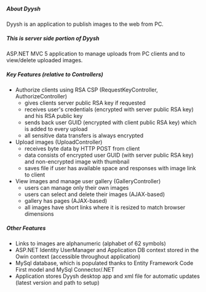 ##### About Dyysh
Dyysh is an application to publish images to the web from PC.


##### This is server side portion of Dyysh
ASP.NET MVC 5 application to manage uploads from PC clients and to view/delete uploaded images.


##### Key Features (relative to Controllers)
* Authorize clients using RSA CSP (RequestKeyController, AuthorizeController)
  * gives clients server public RSA key if requested
  * receives user's credentials (encrypted with server public RSA key) and his RSA public key
  * sends back user GUID (encrypted with client public RSA key) which is added to every upload
  * all sensitive data transfers is always encrypted
* Upload images (UploadController)
  * receives byte data by HTTP POST from client
  * data consists of encrypted user GUID (with server public RSA key) and non-encrypted image with thumbnail
  * saves file if user has available space and responses with image link to client
* View images and manage user gallery (GalleryController)
  * users can manage only their own images
  * users can select and delete their images (AJAX-based)
  * gallery has pages (AJAX-based)
  * all images have short links where it is resized to match browser dimensions
  
##### Other Features
* Links to images are alphanumeric (alphabet of 62 symbols)
* ASP.NET Identity UserManager and Application DB context stored in the Owin context (accessible throughout application)
* MySql database, which is populated thanks to Entity Framework Code First model and MySql Connector/.NET
* Application stores Dyysh desktop app and xml file for automatic updates (latest version and path to setup)
